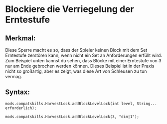 # Blockiere die Verriegelung der Erntestufe

## Merkmal:

Diese Sperre macht es so, dass der Spieler keinen Block mit dem Set Erntestufe zerstören kann, wenn nicht ein Set an Anforderungen erfüllt wird. Zum Beispiel unten kannst du sehen, dass Blöcke mit einer Erntestufe von 3 nur am Ende gebrochen werden können. Dieses Beispiel ist in der Praxis nicht so großartig, aber es zeigt, was diese Art von Schleusen zu tun vermag.

## Syntax:

    mods.compatskills.HarvestLock.addBlockLevelLock(int level, String... erforderlich);
    
    mods.compatskills.HarvestLock.addBlockLevelLock(3, "dim|1");